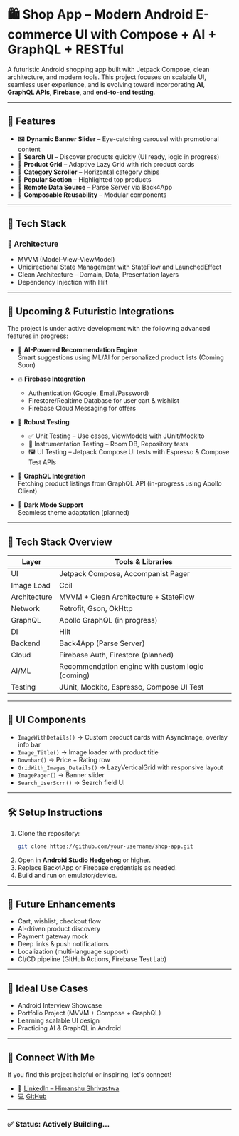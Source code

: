 # 🛍️ Shop App – Modern Android E-commerce UI with Compose + AI + GraphQL + RESTful

A futuristic Android shopping app built with Jetpack Compose, clean architecture, and modern tools. This project focuses on scalable UI, seamless user experience, and is evolving toward incorporating **AI**, **GraphQL APIs**, **Firebase**, and **end-to-end testing**.

---

## 🚀 Features

- 🖼️ **Dynamic Banner Slider** – Eye-catching carousel with promotional content
- 🔎 **Search UI** – Discover products quickly (UI ready, logic in progress)
- 🛒 **Product Grid** – Adaptive Lazy Grid with rich product cards
- 📂 **Category Scroller** – Horizontal category chips
- 🌟 **Popular Section** – Highlighted top products
- 🔌 **Remote Data Source** – Parse Server via Back4App
- 🔁 **Composable Reusability** – Modular components

---

## 🧰 Tech Stack

### 🎯 Architecture

- MVVM (Model-View-ViewModel)
- Unidirectional State Management with StateFlow and LaunchedEffect
- Clean Architecture – Domain, Data, Presentation layers
- Dependency Injection with Hilt

---

## 🧠 Upcoming & Futuristic Integrations

The project is under active development with the following advanced features in progress:

- 🤖 **AI-Powered Recommendation Engine**  
  Smart suggestions using ML/AI for personalized product lists (Coming Soon)

- 🔥 **Firebase Integration**
  - Authentication (Google, Email/Password)
  - Firestore/Realtime Database for user cart & wishlist
  - Firebase Cloud Messaging for offers

- 🧪 **Robust Testing**
  - ✅ Unit Testing – Use cases, ViewModels with JUnit/Mockito
  - 🧩 Instrumentation Testing – Room DB, Repository tests
  - 🖼️ UI Testing – Jetpack Compose UI tests with Espresso & Compose Test APIs

- 🧬 **GraphQL Integration**  
  Fetching product listings from GraphQL API (in-progress using Apollo Client)

- 🌙 **Dark Mode Support**  
  Seamless theme adaptation (planned)

---

## 🧰 Tech Stack Overview

| Layer       | Tools & Libraries                                  |
|------------|----------------------------------------------------|
| UI         | Jetpack Compose, Accompanist Pager                 |
| Image Load | Coil                                               |
| Architecture | MVVM + Clean Architecture + StateFlow           |
| Network    | Retrofit, Gson, OkHttp                             |
| GraphQL    | Apollo GraphQL (in progress)                       |
| DI         | Hilt                                               |
| Backend    | Back4App (Parse Server)                            |
| Cloud      | Firebase Auth, Firestore (planned)                 |
| AI/ML      | Recommendation engine with custom logic (coming)  |
| Testing    | JUnit, Mockito, Espresso, Compose UI Test          |

---

## 📱 UI Components

- `ImageWithDetails()` → Custom product cards with AsyncImage, overlay info bar  
- `Image_Title()` → Image loader with product title  
- `Downbar()` → Price + Rating row  
- `GridWith_Images_Details()` → LazyVerticalGrid with responsive layout  
- `ImagePager()` → Banner slider  
- `Search_UserScrn()` → Search field UI  

---

## 🛠️ Setup Instructions

1. Clone the repository:
    ```bash
    git clone https://github.com/your-username/shop-app.git
    ```
2. Open in **Android Studio Hedgehog** or higher.
3. Replace Back4App or Firebase credentials as needed.
4. Build and run on emulator/device.

---

## 📌 Future Enhancements

- Cart, wishlist, checkout flow  
- AI-driven product discovery  
- Payment gateway mock  
- Deep links & push notifications  
- Localization (multi-language support)  
- CI/CD pipeline (GitHub Actions, Firebase Test Lab)  

---

## 🎯 Ideal Use Cases

- Android Interview Showcase  
- Portfolio Project (MVVM + Compose + GraphQL)  
- Learning scalable UI design  
- Practicing AI & GraphQL in Android  

---

## 🤝 Connect With Me

If you find this project helpful or inspiring, let's connect!

- 💼 [LinkedIn – Himanshu Shrivastwa](https://www.linkedin.com/in/your-profile)
- 💻 [GitHub](https://github.com/your-username)

---

### ✅ Status: Actively Building...